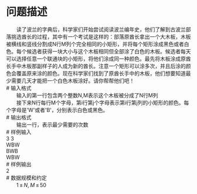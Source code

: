 <div id="pcont1" style="margin-top:20px; display:block;">

# 问题描述

<div class="pdcont">　　读了波兰的字典后，科学家们开始尝试阅读波兰编年史，他们了解到古波兰部落挑选酋长的过程，其中有一个考试是这样的：部落原酋长拿出一个大木板，木板被横线和竖线分割成N行M列个完全相同的小矩形，并将每个矩形涂成黑色或者白色。每个候选者获得一块大小与这个木板相同但全部涂了白色的木板。候选者每天可以选择任意一个联通块的小矩形，将他们涂成同一种颜色。最先将木板涂成原酋长手中木板那副样子的人成为新的酋长。注意一个矩形可以涂多次，并且后涂的颜色会覆盖原来涂的颜色。现在科学家们找到了原酋长手中的木板，他们想要知道最少需要几天才能把一个白色木板涂好。请你帮帮他们吧！</div>
# 输入格式

<div class="pdcont">　　输入的第一行包含两个整数N,M表示这个木板被分成了N行M列<br/>
　　接下来N行每行M个字母，第i行第j个字母表示第i行第j列的小矩形的颜色。每个字母是&#39;W&#39;或者&#39;B&#39;，分别表示白色或黑色。</div>
# 输出格式

<div class="pdcont">　　输出一行，表示最少需要的次数</div>
# 样例输入

<div class="pddata">3 3<br/>
WBW<br/>
BWB<br/>
WBW</div>
# 样例输出

<div class="pddata">2</div>
# 数据规模和约定

<div class="pdcont">　　1 ≤ <i>N</i>, <i>M</i> ≤ 50</div>

</div>